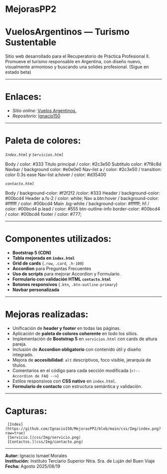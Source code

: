# MejorasPP2

# VuelosArgentinos — Turismo Sustentable

Sitio web desarrollado para el Recuperatorio de Práctica Profesional II. Promueve el turismo responsable en Argentina, con diseño nuevo, visualmente armonioso y buscando una solides profesional. (Sigue en estado beta)

--- --- --- --- --- --- --- --- --- --- --- --- --- --- --- --- --- --- --- --- --- --- --- --- --- --- --- --- --- --- --- --- --- --- --- --- --- --- --- ---

# Enlaces:

- *Sitio online:* [Vuelos Argentinos.]()
- *Repositorio:* [Ignacio150](https://github.com/Ignacio150?tab=repositories)

--- --- --- --- --- --- --- --- --- --- --- --- --- --- --- --- --- --- --- --- --- --- --- --- --- --- --- --- --- --- --- --- --- --- --- --- --- --- --- ---

# Paleta de colores:

*`Index.html` y `Servicios.html`*

Body / color: #333
Titulo principal / color: #2c3e50
Subtitulo color: #7f8c8d
Navbar / background color: #e0e0e0
Nav-list a / color: #2c3e50 / transition: color 0.3s ease
Nav-list a:hover / color: #d35400

*`contacto.html`*

Body / background-color: #f2f2f2 /color: #333
Header / background-color: #00bcd4
Header a.fs-2 / color: white;
Nav a.btn:hover / background-color: #ffffff / color: #00bcd4
Main .bg-white / background-color: #ffffff;
h1 / color: #00bcd4
p.lead / color: #555
btn-outline-info border-color: #00bcd4 / color: #00bcd4
footer / color: #777;

--- --- --- --- --- --- --- --- --- --- --- --- --- --- --- --- --- --- --- --- --- --- --- --- --- --- --- --- --- --- --- --- --- --- --- --- --- --- --- ---

# Componentes utilizados:

- **Bootstrap 5 (CDN)**
- **Tabla mejorada en `index.html`**
- **Grid de cards** (`.row`, `.card`, `.h-100`)
- **Accordion** para Preguntas Frecuentes
- **Uso de scripts** para mejorar Accordion y Formulario.
- **Formulario con validación HTML `contacto.html`**
- **Botones responsivos** (`.btn`, `.btn-outline-primary`)
- **Navbar personalizada**

--- --- --- --- --- --- --- --- --- --- --- --- --- --- --- --- --- --- --- --- --- --- --- --- --- --- --- --- --- --- --- --- --- --- --- --- --- --- --- ---

# Mejoras realizadas:

- Unificación de **header y footer** en todas las páginas.
- Aplicación de **paleta de colores coherente** en todo los sitios.
- Implementación de **Bootstrap 5** en `servicios.html` con cards de altura pareja.
- Inclusión de **Accordion obligatorio** con contenido útil y diseño integrado.
- Mejora de **accesibilidad**: `alt` descriptivos, foco visible, jerarquía de títulos.
- Comentarios en el código para cada sección modificada (`<!-- Accordion de FAQ -->`)
- Estilos responsivos con **CSS nativo** en `index.html`.
- **Formulario de contacto** con estructura semántica y validación.

--- --- --- --- --- --- --- --- --- --- --- --- --- --- --- --- --- --- --- --- --- --- --- --- --- --- --- --- --- --- --- --- --- --- --- --- --- --- --- ---
# Capturas: 

     [Index](https://github.com/Ignacio150/MejorasPP2/blob/main/css/Img/index.png?raw=true)
     [Servicio.](css/Img/servicio.png)
     [Contactos.](css/Img/contacto.png)

--- --- --- --- --- --- --- --- --- --- --- --- --- --- --- --- --- --- --- --- --- --- --- --- --- --- --- --- --- --- --- --- --- --- --- --- --- --- --- ---

**Autor:** Ignacio Ismael Morales  
**Institución:** Instituto Terciario Superior Ntra. Sra. de Luján del Buen Viaje  
**Fecha:** Agosto 2025/08/19
